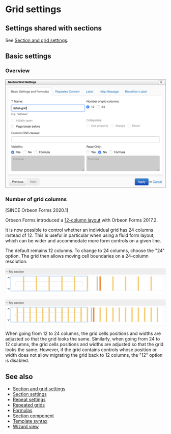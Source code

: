 # Grid settings

## Settings shared with sections

See [Section and grid settings](container-settings.md).

## Basic settings

### Overview

![](images/grid-settings.png)

### Number of grid columns

\[SINCE Orbeon Forms 2020.1\]

Orbeon Forms introduced a [12-column layout](/form-builder/form-area.md#the-12-column-layout) with Orbeon Forms 2017.2.

It is now possible to control whether an individual grid has 24 columns instead of 12. This is useful in particular when using a fluid form layout, which can be wider and accommodate more form controls on a given line. 

The default remains 12 columns. To change to 24 columns, choose the "24" option. The grid then allows moving cell boundaries on a 24-column resolution.

![Moving cell boundaries with a 12-column grid](images/grid-12-columns.png) 

![Moving cell boundaries with a 24-column grid](images/grid-24-columns.png)

When going from 12 to 24 columns, the grid cells positions and widths are adjusted so that the grid looks the same. Similarly, when going from 24 to 12 columns, the grid cells positions and widths are adjusted so that the grid looks the same. However, if the grid contains controls whose position or width does not allow migrating the grid back to 12 columns, the "12" option is disabled.

## See also

- [Section and grid settings](container-settings.md)
- [Section settings](section-settings.md)
- [Repeat settings](repeat-settings.md)
- [Repeated grids](repeated-grids.md)
- [Formulas](formulas.md)
- [Section component](/form-runner/component/section.md)
- [Template syntax](template-syntax.md)
- [Wizard view](/form-runner/feature/wizard-view.md)
